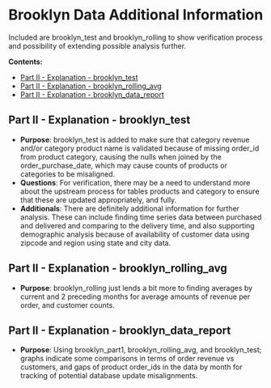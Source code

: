 # Brooklyn Data Additional Information

Included are brooklyn_test and brooklyn_rolling to show verification process and possibility of extending
possible analysis further.

__Contents:__
- [Part II - Explanation - brooklyn_test](#part-ii---explanation---brooklyn_test)
- [Part II - Explanation - brooklyn_rolling_avg](#part-ii---explanation---brooklyn_rolling_avg)
- [Part II - Explanation - brooklyn_data_report](#part-ii---explanation---brooklyn_data_report)



## Part II - Explanation - brooklyn_test
- **Purpose**: brooklyn_test is added to make sure that category revenue and/or category product name 
               is validated because of missing order_id from product category, causing the nulls when
               joined by the order_purchase_date, which may cause counts of products or categories to
               be misaligned. 
- **Questions**: For verification, there may be a need to understand more about the upstream process 
                 for tables products and category to ensure that these are updated appropriately, and fully. 
- **Additionals**: There are definitely additional information for further analysis.  These can include 
                   finding time series data between purchased and delivered and comparing to the delivery
                   time, and also supporting demographic analysis because of availability of customer
                   data using zipcode and region using state and city data.

## Part II - Explanation - brooklyn_rolling_avg
- **Purpose**: brooklyn_rolling just lends a bit more to finding averages by current and 2 preceding
               months for average amounts of revenue per order, and customer counts.

## Part II - Explanation - brooklyn_data_report
- **Purpose**:  Using brooklyn_part1, brooklyn_rolling_avg, and brooklyn_test; graphs indicate some
                comparisons in terms of order revenue vs customers, and gaps of product order_ids in the data
                by month for tracking of potential database update misalignments.
